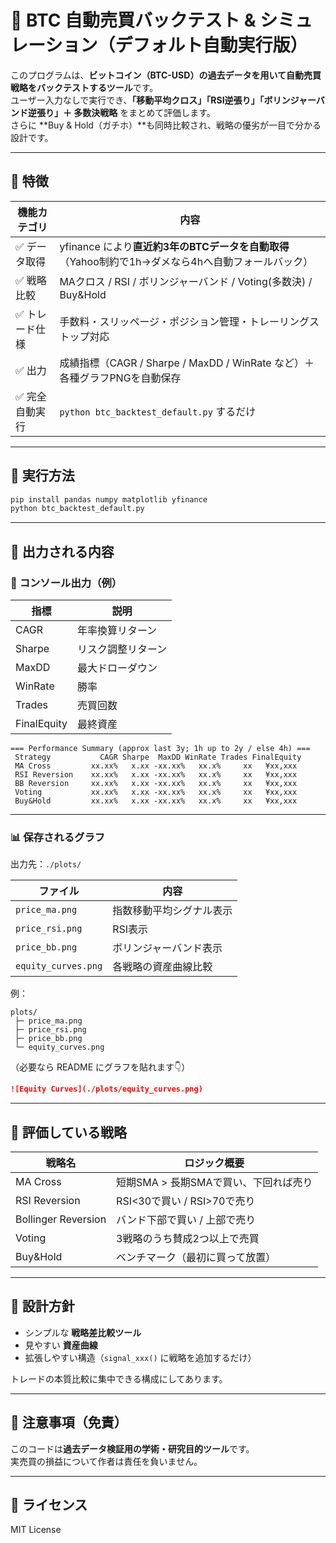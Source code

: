 # 📌 BTC 自動売買バックテスト & シミュレーション（デフォルト自動実行版）

このプログラムは、**ビットコイン（BTC-USD）の過去データを用いて自動売買戦略をバックテストするツール**です。  
ユーザー入力なしで実行でき、**「移動平均クロス」「RSI逆張り」「ボリンジャーバンド逆張り」＋ 多数決戦略** をまとめて評価します。  
さらに **Buy & Hold（ガチホ）**も同時比較され、戦略の優劣が一目で分かる設計です。

---

## 🚀 特徴

| 機能カテゴリ | 内容 |
|------------|------|
| ✅ データ取得 | yfinance により**直近約3年のBTCデータを自動取得**（Yahoo制約で1h→ダメなら4hへ自動フォールバック） |
| ✅ 戦略比較 | MAクロス / RSI / ボリンジャーバンド / Voting(多数決) / Buy&Hold |
| ✅ トレード仕様 | 手数料・スリッページ・ポジション管理・トレーリングストップ対応 |
| ✅ 出力 | 成績指標（CAGR / Sharpe / MaxDD / WinRate など）＋ 各種グラフPNGを自動保存 |
| ✅ 完全自動実行 | `python btc_backtest_default.py` するだけ |

---

## 📌 実行方法

```bash
pip install pandas numpy matplotlib yfinance
python btc_backtest_default.py
```

---

## 📌 出力される内容

### 📄 **コンソール出力（例）**
| 指標 | 説明 |
|-------|------|
| CAGR | 年率換算リターン |
| Sharpe | リスク調整リターン |
| MaxDD | 最大ドローダウン |
| WinRate | 勝率 |
| Trades | 売買回数 |
| FinalEquity | 最終資産 |

```
=== Performance Summary (approx last 3y; 1h up to 2y / else 4h) ===
 Strategy           CAGR Sharpe  MaxDD WinRate Trades FinalEquity
 MA Cross         xx.xx%   x.xx -xx.xx%   xx.x%     xx   ¥xx,xxx
 RSI Reversion    xx.xx%   x.xx -xx.xx%   xx.x%     xx   ¥xx,xxx
 BB Reversion     xx.xx%   x.xx -xx.xx%   xx.x%     xx   ¥xx,xxx
 Voting           xx.xx%   x.xx -xx.xx%   xx.x%     xx   ¥xx,xxx
 Buy&Hold         xx.xx%   x.xx -xx.xx%   xx.x%     xx   ¥xx,xxx
```

---

### 📊 **保存されるグラフ**
出力先：`./plots/`

| ファイル | 内容 |
|----------|-------|
| `price_ma.png` | 指数移動平均シグナル表示 |
| `price_rsi.png` | RSI表示 |
| `price_bb.png` | ボリンジャーバンド表示 |
| `equity_curves.png` | 各戦略の資産曲線比較 |

例：

```
plots/
 ├─ price_ma.png
 ├─ price_rsi.png
 ├─ price_bb.png
 └─ equity_curves.png
```

（必要なら README にグラフを貼れます👇）

```markdown
![Equity Curves](./plots/equity_curves.png)
```

---

## 📌 評価している戦略

| 戦略名 | ロジック概要 |
|---------|--------------|
| MA Cross | 短期SMA > 長期SMAで買い、下回れば売り |
| RSI Reversion | RSI<30で買い / RSI>70で売り |
| Bollinger Reversion | バンド下部で買い / 上部で売り |
| Voting | 3戦略のうち賛成2つ以上で売買 |
| Buy&Hold | ベンチマーク（最初に買って放置） |

---

## 📌 設計方針

- シンプルな **戦略差比較ツール**
- 見やすい **資産曲線**
- 拡張しやすい構造（`signal_xxx()` に戦略を追加するだけ）

トレードの本質比較に集中できる構成にしてあります。

---

## 📌 注意事項（免責）

このコードは**過去データ検証用の学術・研究目的ツール**です。  
実売買の損益について作者は責任を負いません。

---

## 📌 ライセンス

MIT License
